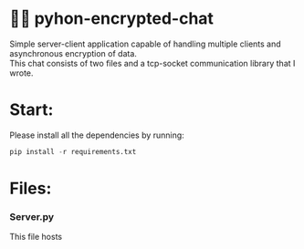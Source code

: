 # 🐍💬 pyhon-encrypted-chat
Simple server-client application capable of handling multiple clients and asynchronous encryption of data. <br/>
This chat consists of two files and a tcp-socket communication library that I wrote.

# Start:
Please install all the dependencies by running:
```python
pip install -r requirements.txt
```

# Files: 
### Server.py
This file hosts
